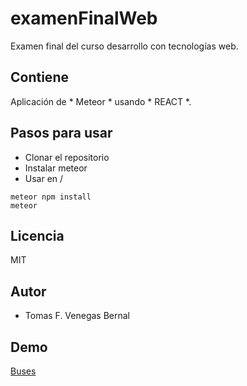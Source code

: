 # examenFinalWeb
Examen final del curso desarrollo con tecnologías web.

## Contiene 
Aplicación de * Meteor * usando * REACT *. 

## Pasos para usar
- Clonar el repositorio
- Instalar meteor
- Usar en /

```
meteor npm install
meteor
```

## Licencia 
MIT

## Autor
- Tomas F. Venegas Bernal

## Demo
[Buses](https://busesdificilusarencolombia.herokuapp.com/)

